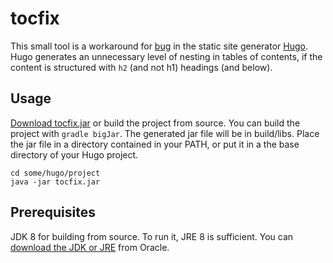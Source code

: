 # tocfix

This small tool is a workaround for [bug](https://github.com/spf13/hugo/issues/1778) in the static site generator [Hugo](http://gohugo.io/). Hugo generates an unnecessary level of nesting in tables of contents, if the content is structured with `h2` (and not h1) headings (and below).

Usage
-----

[Download tocfix.jar](http://helmbold.de/tocfix.jar) or build the project from source. You can build the project with `gradle bigJar`. The generated jar file will be in build/libs. Place the jar file in a directory contained in your PATH, or put it in a the base directory of your Hugo project.

```
cd some/hugo/project
java -jar tocfix.jar
```

Prerequisites
-------------

JDK 8 for building from source. To run it, JRE 8 is sufficient. You can [download the JDK or JRE](http://www.oracle.com/technetwork/java/javase/downloads/index.html) from Oracle.
